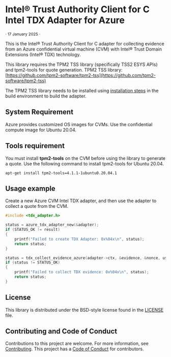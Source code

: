 # Intel® Trust Authority Client for C Intel TDX Adapter for Azure

<p style="font-size: 0.875em;">· 17 January 2025 ·</p>

This is the Intel® Trust Authority Client for C adapter for collecting evidence from an Azure confidential virtual machine (CVM) with Intel® Trust Domain Extensions (Intel® TDX) technology.

This library requires the TPM2 TSS library (specifically TSS2 ESYS APIs) and tpm2-tools for quote generation. TPM2 TSS library: [https://github.com/tpm2-software/tpm2-tss](https://github.com/tpm2-software/tpm2-tss)

The TPM2 TSS library needs to be installed using [installation steps](https://github.com/tpm2-software/tpm2-tss/blob/master/INSTALL.md) in the build environment to build the adapter.

## System Requirement

Azure provides customized OS images for CVMs. Use the confidential compute image for Ubuntu 20.04.

## Tools requirement

You must install **tpm2-tools** on the CVM before using the library to generate a quote. Use the following command to install tpm2-tools for Ubuntu 20.04.

```shell
apt-get install tpm2-tools=4.1.1-1ubuntu0.20.04.1
```

## Usage example

Create a new Azure CVM Intel TDX adapter, and then use the adapter to collect a quote from the CVM.

```C Header
#include <tdx_adapter.h>

status = azure_tdx_adapter_new(&adapter);
if (STATUS_OK != result)  
{  
    printf("Failed to create TDX Adapter: 0x%04x\n", status);
    return status;  
}   

status = tdx_collect_evidence_azure(adapter->ctx, &evidence, &nonce, user_data, user_data_len);
if (status != STATUS_OK)  
{  
    printf("Failed to collect TDX evidence: 0x%04x\n", status); 
    return status;  
}
```

## License

This library is distributed under the BSD-style license found in the [LICENSE](../../../LICENSE)
file.

## Contributing and Code of Conduct

Contributions to this project are welcome. For more information, see [Contributing](../../../CONTRIBUTING.md). This project has a [Code of Conduct](../../CODE_OF_CONDUCT.md) for contributors. 